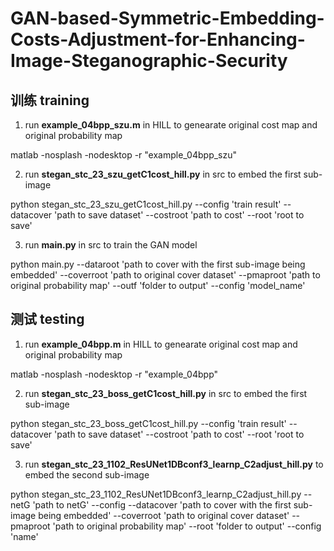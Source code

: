 # GAN-based-Symmetric-Embedding-Costs-Adjustment-for-Enhancing-Image-Steganographic-Security

## 训练 training
1. run **example_04bpp_szu.m** in HILL to genearate original cost map and original probability map 
   
matlab -nosplash -nodesktop -r "example_04bpp_szu"

2. run **stegan_stc_23_szu_getC1cost_hill.py** in src to embed the first sub-image
   
python stegan_stc_23_szu_getC1cost_hill.py --config 'train result' --datacover 'path to save dataset' --costroot 'path to cost' --root 'root to save'

3. run **main.py** in src to train the GAN model
   
python main.py --dataroot 'path to cover with the first sub-image being embedded' --coverroot 'path to original cover dataset' --pmaproot 'path to original probability map' --outf 'folder to output' --config 'model_name'


## 测试 testing
1. run **example_04bpp.m** in HILL to genearate original cost map and original probability map
   
matlab -nosplash -nodesktop -r "example_04bpp"

2. run **stegan_stc_23_boss_getC1cost_hill.py** in src to embed the first sub-image
   
python stegan_stc_23_boss_getC1cost_hill.py --config 'train result' --datacover 'path to save dataset' --costroot 'path to cost' --root 'root to save'

3. run **stegan_stc_23_1102_ResUNet1DBconf3_learnp_C2adjust_hill.py** to embed the second sub-image
   
python stegan_stc_23_1102_ResUNet1DBconf3_learnp_C2adjust_hill.py --netG 'path to netG' --config --datacover 'path to cover with the first sub-image being embedded' --coverroot 'path to original cover dataset' --pmaproot 'path to original probability map' --root 'folder to output' --config 'name'